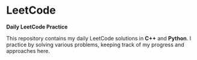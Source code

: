# LeetCode

**Daily LeetCode Practice**

This repository contains my daily LeetCode solutions in **C++** and **Python**.
I practice by solving various problems, keeping track of my progress and approaches here.

